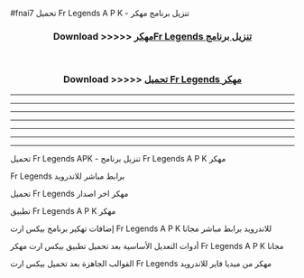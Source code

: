 #fnai7 تحميل Fr Legends  A P K - تنزيل برنامج مهكر



<div align="center">
<h3>Download >>>>> <a href="https://runaway1.web.app/?sq=Fr Legends ">مهكرFr Legends  تنزيل برنامج</a></h3><br>

<h3>Download >>>>> <a href="https://runaway1.web.app/?sq=Fr Legends ">تحميل Fr Legends  مهكر</a></h3>
</div>


----------------------------------------------------------

----------------------------------------------------------

----------------------------------------------------------

----------------------------------------------------------

----------------------------------------------------------

----------------------------------------------------------

----------------------------------------------------------

تحميل Fr Legends  APK - تنزيل برنامج Fr Legends  A P K مهكر

Fr Legends  برابط مباشر للاندرويد

تحميل Fr Legends  مهكر اخر اصدار

تطبيق Fr Legends  A P K مهكر

إضافات تهكير برنامج بيكس ارت Fr Legends  A P K للاندرويد برابط مباشر مجانا

أدوات التعديل الأساسية بعد تحميل تطبيق بيكس ارت مهكر Fr Legends  A P K مجانا

القوالب الجاهزة بعد تحميل بيكس ارت Fr Legends  مهكر من ميديا فاير للاندرويد


